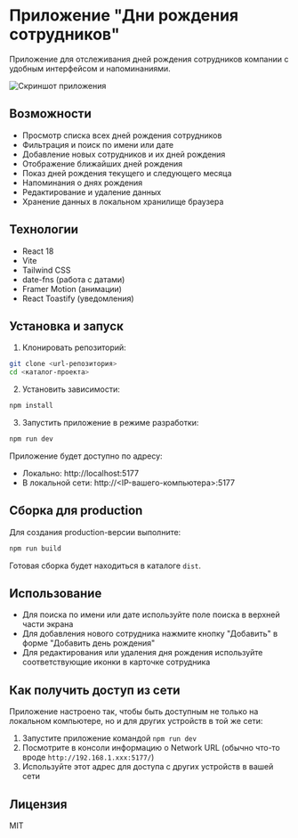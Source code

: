 # Приложение "Дни рождения сотрудников"

Приложение для отслеживания дней рождения сотрудников компании с удобным интерфейсом и напоминаниями.

![Скриншот приложения](screenshot.png)

## Возможности

- Просмотр списка всех дней рождения сотрудников
- Фильтрация и поиск по имени или дате
- Добавление новых сотрудников и их дней рождения
- Отображение ближайших дней рождения
- Показ дней рождения текущего и следующего месяца
- Напоминания о днях рождения
- Редактирование и удаление данных
- Хранение данных в локальном хранилище браузера

## Технологии

- React 18
- Vite
- Tailwind CSS
- date-fns (работа с датами)
- Framer Motion (анимации)
- React Toastify (уведомления)

## Установка и запуск

1. Клонировать репозиторий:
```bash
git clone <url-репозитория>
cd <каталог-проекта>
```

2. Установить зависимости:
```bash
npm install
```

3. Запустить приложение в режиме разработки:
```bash
npm run dev
```

Приложение будет доступно по адресу:
- Локально: http://localhost:5177
- В локальной сети: http://<IP-вашего-компьютера>:5177

## Сборка для production

Для создания production-версии выполните:

```bash
npm run build
```

Готовая сборка будет находиться в каталоге `dist`.

## Использование

- Для поиска по имени или дате используйте поле поиска в верхней части экрана
- Для добавления нового сотрудника нажмите кнопку "Добавить" в форме "Добавить день рождения"
- Для редактирования или удаления дня рождения используйте соответствующие иконки в карточке сотрудника

## Как получить доступ из сети

Приложение настроено так, чтобы быть доступным не только на локальном компьютере, но и для других устройств в той же сети:

1. Запустите приложение командой `npm run dev`
2. Посмотрите в консоли информацию о Network URL (обычно что-то вроде `http://192.168.1.xxx:5177/`)
3. Используйте этот адрес для доступа с других устройств в вашей сети

## Лицензия

MIT 